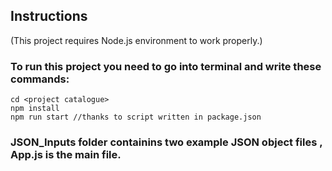 ## Instructions
(This project requires Node.js environment to work properly.)

### To run this project you need to go into terminal and write these commands:

```
cd <project catalogue>
npm install
npm run start //thanks to script written in package.json
```

### JSON_Inputs folder containins two example JSON object files , App.js is the main file.

